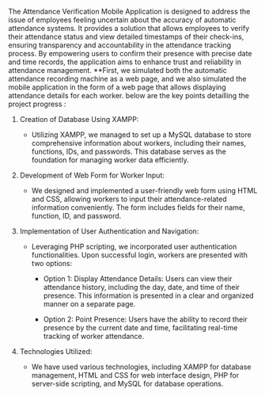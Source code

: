 The Attendance Verification Mobile Application is designed to address the issue of employees feeling uncertain about the accuracy of automatic attendance systems. It provides a solution that allows employees to verify their attendance status and view detailed timestamps of their check-ins, ensuring transparency and accountability in the attendance tracking process. By empowering users to confirm their presence with precise date and time records,
the application aims to enhance trust and reliability in attendance management.
**First, we simulated both the automatic attendance recording machine as a web page, and we also simulated the mobile application in the form of a web page that allows displaying attendance details for each worker. 
below are the key points detailling the project progress : 
1. Creation of Database Using XAMPP:
   - Utilizing XAMPP, we managed to set up a MySQL database to store comprehensive information about workers, including their names, functions, IDs, and passwords. This database serves as the foundation for managing worker data efficiently.

2. Development of Web Form for Worker Input:
   - We designed and implemented a user-friendly web form using HTML and CSS, allowing workers to input their attendance-related information conveniently. The form includes fields for their name, function, ID, and password.

3. Implementation of User Authentication and Navigation:
   - Leveraging PHP scripting, we incorporated user authentication functionalities. Upon successful login, workers are presented with two options:
   
     - Option 1: Display Attendance Details: Users can view their attendance history, including the day, date, and time of their presence. This information is presented in a clear and organized manner on a separate page.
     
     - Option 2: Point Presence: Users have the ability to record their presence by the current date and time, facilitating real-time tracking of worker attendance.

4. Technologies Utilized:
   - We have used various technologies, including XAMPP for database management, HTML and CSS for web interface design, PHP for server-side scripting, and MySQL for database operations.

